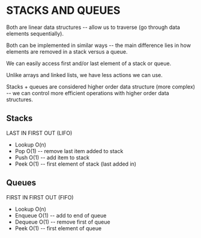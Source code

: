 # STACKS AND QUEUES

Both are linear data structures -- allow us to traverse (go through data elements sequentially).

Both can be implemented in similar ways -- the main difference lies in how elements are removed in a stack versus a queue.

We can easily access first and/or last element of a stack or queue.

Unlike arrays and linked lists, we have less actions we can use. 

Stacks + queues are considered higher order data structure (more complex) -- we can control more efficient operations with higher order data structures. 

## Stacks

LAST IN FIRST OUT (LIFO)

* Lookup O(n)
* Pop O(1) -- remove last item added to stack
* Push O(1) -- add item to stack
* Peek O(1) -- first element of stack (last added in)

## Queues

FIRST IN FIRST OUT (FIFO)

* Lookup O(n)
* Enqueue O(1) -- add to end of queue
* Dequeue O(1) -- remove first of queue
* Peek O(1) -- first element of queue